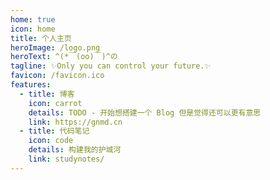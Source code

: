 ```yaml
---
home: true
icon: home
title: 个人主页
heroImage: /logo.png
heroText: ^(*￣(oo)￣)^の 
tagline: ✨Only you can control your future.✨
favicon: /favicon.ico
features:
  - title: 博客
    icon: carrot
    details: TODO - 开始想搭建一个 Blog 但是觉得还可以更有意思
    link: https://gnmd.cn
  - title: 代码笔记
    icon: code
    details: 构建我的护城河
    link: studynotes/
---
```


